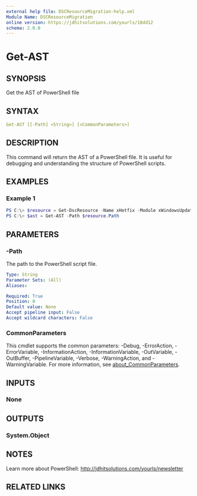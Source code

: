 ```yaml
---
external help file: DSCResourceMigration-help.xml
Module Name: DSCResourceMigration
online version: https://jdhitsolutions.com/yourls/18dd12
schema: 2.0.0
---
```


# Get-AST

## SYNOPSIS

Get the AST of PowerShell file

## SYNTAX

```yaml
Get-AST [[-Path] <String>] [<CommonParameters>]
```

## DESCRIPTION

This command will return the AST of a PowerShell file. It is useful for debugging and understanding the structure of PowerShell scripts.

## EXAMPLES

### Example 1

```powershell
PS C:\> $resource = Get-DscResource -Name xHotfix -Module xWindowsUpdate
PS C:\> $ast = Get-AST -Path $resource.Path
```

## PARAMETERS

### -Path

The path to the PowerShell script file.

```yaml
Type: String
Parameter Sets: (All)
Aliases:

Required: True
Position: 0
Default value: None
Accept pipeline input: False
Accept wildcard characters: False
```

### CommonParameters

This cmdlet supports the common parameters: -Debug, -ErrorAction, -ErrorVariable, -InformationAction, -InformationVariable, -OutVariable, -OutBuffer, -PipelineVariable, -Verbose, -WarningAction, and -WarningVariable. For more information, see [about_CommonParameters](http://go.microsoft.com/fwlink/?LinkID=113216).

## INPUTS

### None

## OUTPUTS

### System.Object

## NOTES

Learn more about PowerShell: http://jdhitsolutions.com/yourls/newsletter

## RELATED LINKS
